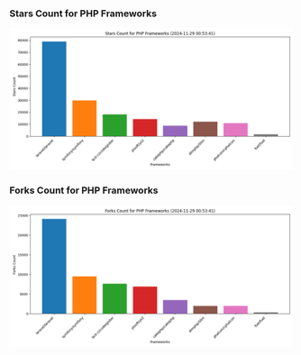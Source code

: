 ### Stars Count for PHP Frameworks

![Stars Chart](./archive/charts/20241129005341_stars_count.png)

### Forks Count for PHP Frameworks

![Forks Chart](./archive/charts/20241129005341_forks_count.png)

